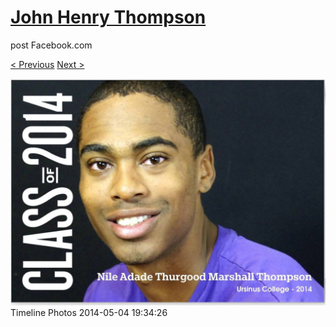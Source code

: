 # [John Henry Thompson](../README.md)
post Facebook.com

[< Previous](2014-08-01-17.md) [Next >](2014-03-03-1.md)

[![](../media/2014-05-04/Timeline-Photos.jpg)](../README.md)
Timeline Photos
2014-05-04 19:34:26